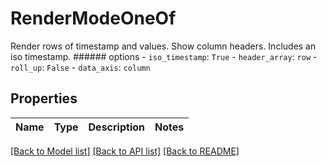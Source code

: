 # RenderModeOneOf

Render rows of timestamp and values. Show column headers. Includes an iso timestamp.  ###### options - `iso_timestamp`: `True` - `header_array`: `row` - `roll_up`: `False` - `data_axis`: `column`

## Properties

Name | Type | Description | Notes
------------ | ------------- | ------------- | -------------

[[Back to Model list]](../README.md#documentation-for-models) [[Back to API list]](../README.md#documentation-for-api-endpoints) [[Back to README]](../README.md)


